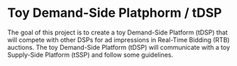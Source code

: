 # Toy Demand-Side Platphorm / tDSP

The goal of this project is to create a toy Demand-Side Platform (tDSP) that will compete with other DSPs for ad impressions in Real-Time Bidding (RTB) auctions. The toy Demand-Side Platform (tDSP) will communicate with a toy Supply-Side Platform (tSSP) and follow some guidelines.
